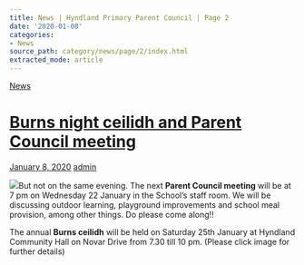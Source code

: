 ```yaml
---
title: News | Hyndland Primary Parent Council | Page 2
date: '2020-01-08'
categories:
- News
source_path: category/news/page/2/index.html
extracted_mode: article
---
```

[News](/news/)

# [Burns night ceilidh and Parent Council meeting](/news/burns-night-ceilidh-and-parent-council-meeting/)

[January 8, 2020](/news/burns-night-ceilidh-and-parent-council-meeting/) [admin](author/admin/)

[![](/assets/images/2020/01/Burns-night-2020-214x300.jpg)](/assets/images/2020/01/Burns-night-2020.jpg)But not on the same evening. The next **Parent Council meeting** will be at 7 pm on Wednesday 22 January in the School’s staff room. We will be discussing outdoor learning, playground improvements and school meal provision, among other things. Do please come along!!

The annual **Burns ceilidh** will be held on Saturday 25th January at Hyndland Community Hall on Novar Drive from 7.30 till 10 pm. (Please click image for further details)
